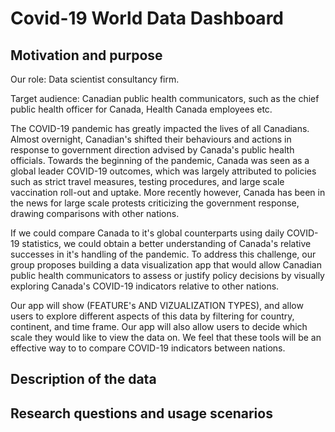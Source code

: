 # Covid-19 World Data Dashboard 

## Motivation and purpose

Our role: Data scientist consultancy firm.

Target audience: Canadian public health communicators, such as the chief public health officer for Canada, Health Canada employees etc.

The COVID-19 pandemic has greatly impacted the lives of all Canadians. Almost overnight, Canadian's shifted their behaviours and actions in response to government direction advised by Canada's public health officials. Towards the beginning of the pandemic, Canada was seen as a global leader COVID-19 outcomes, which was largely attributed to policies such as strict travel measures, testing procedures, and large scale vaccination roll-out and uptake. More recently however, Canada has been in the news for large scale protests criticizing the government response, drawing comparisons with other nations. 

If we could compare Canada to it's global counterparts using daily COVID-19 statistics, we could obtain a better understanding of Canada's relative successes in it's handling of the pandemic. To address this challenge, our group proposes building a data visualization app that would allow Canadian public health communicators to assess or justify policy decisions by visually exploring Canada's COVID-19 indicators relative to other nations.
 
Our app will show (FEATURE's AND VIZUALIZATION TYPES), and allow users to explore different aspects of this data by filtering for country, continent, and time frame. Our app will also allow users to decide which scale they would like to view the data on. We feel that these tools will be an effective way to to compare COVID-19 indicators between nations.

## Description of the data


## Research questions and usage scenarios
